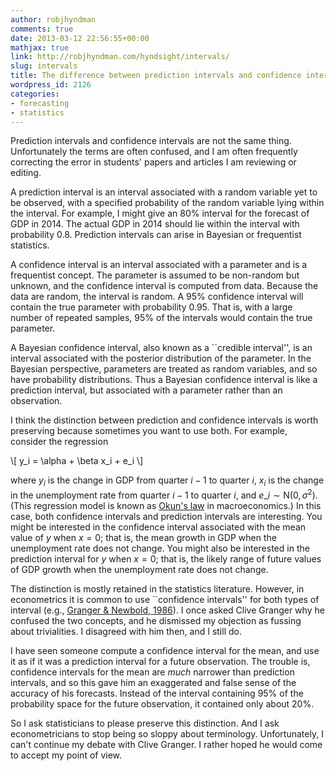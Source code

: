 ```yaml
---
author: robjhyndman
comments: true
date: 2013-03-12 22:56:55+00:00
mathjax: true
link: http://robjhyndman.com/hyndsight/intervals/
slug: intervals
title: The difference between prediction intervals and confidence intervals
wordpress_id: 2126
categories:
- forecasting
- statistics
---
```


Prediction intervals and confidence intervals are not the same thing. Unfortunately the terms are often confused, and I am often frequently correcting the error in students' papers and articles I am reviewing or editing. 

A prediction interval is an interval associated with a random variable yet to be observed, with a specified probability of the random variable lying within the interval. For example, I might give an 80% interval for the forecast of GDP in 2014. The actual GDP in 2014 should lie within the interval with probability 0.8. Prediction intervals can arise in Bayesian or frequentist statistics.

A confidence interval is an interval associated with a parameter and is a frequentist concept. The parameter is assumed to be non-random but unknown, and the confidence interval is computed from data. Because the data are random, the interval is random. A 95% confidence interval will contain the true parameter with probability 0.95. That is, with a large number of repeated samples, 95% of the intervals would contain the true parameter.<!-- more -->

A Bayesian confidence interval, also known as a ``credible interval'', is an interval associated with the posterior distribution of the parameter. In the Bayesian perspective, parameters are treated as random variables, and so have probability distributions. Thus a Bayesian confidence interval is like a prediction interval, but associated with a parameter rather than an observation.

I think the distinction between prediction and confidence intervals is worth preserving because sometimes you want to use both. For example, consider the regression

<div>
\[
y_i = \alpha + \beta x_i + e_i
\]
</div>

where $y_i$ is the change in GDP from quarter $i-1$ to quarter $i$, $x_i$ is the change in the unemployment rate from quarter $i-1$ to quarter $i$, and $e\_i\sim\text{N}(0,\sigma^2)$. (This regression model is known as [Okun's law](http://en.wikipedia.org/wiki/Okun's_law) in macroeconomics.) In this case, both confidence intervals and prediction intervals are interesting. You might be interested in the confidence interval associated with the mean value of $y$ when $x=0$; that is, the mean growth in GDP when the unemployment rate does not change. You might also be interested in the prediction interval for $y$ when $x=0$; that is, the likely range of future values of GDP growth when the unemployment rate does not change.

The distinction is mostly retained in the statistics literature. However, in econometrics it is common to use ``confidence intervals'' for both types of interval (e.g., [Granger & Newbold, 1986](http://www.amazon.com/gp/product/0122951840/ref=as_li_ss_tl?ie=UTF8&camp=1789&creative=390957&creativeASIN=0122951840&linkCode=as2&tag=prorobjhyn-20)). I once asked Clive Granger why he confused the two concepts, and he dismissed my objection as fussing about trivialities. I disagreed with him then, and I still do.

I have seen someone compute a confidence interval for the mean, and use it as if it was a prediction interval for a future observation. The trouble is, confidence intervals for the mean are _much_ narrower than prediction intervals, and so this gave him an exaggerated and false sense of the accuracy of his forecasts. Instead of the interval containing 95% of the probability space for the future observation, it contained only about 20%.

So I ask statisticians to please preserve this distinction. And I ask econometricians to stop being so sloppy about terminology. Unfortunately, I can't continue my debate with Clive Granger. I rather hoped he would come to accept my point of view.




